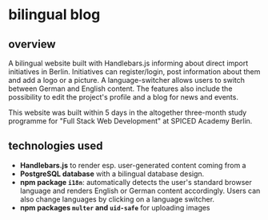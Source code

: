 # bilingual blog

## overview

A bilingual website built with Handlebars.js informing about direct import initiatives in Berlin. Initiatives can register/login, post information about them and add a logo or a picture. A language-switcher allows users to switch between German and English content. The features also include the possibility to edit the project's profile and a blog for news and events.

This website was built within 5 days in the altogether three-month study programme for "Full Stack Web Development" at SPICED Academy Berlin.

## technologies used

-   **Handlebars.js** to render esp. user-generated content coming from a
-   **PostgreSQL database** with a bilingual database design.
-   **npm package `i18n`**: automatically detects the user's standard browser language and renders English or German content accordingly. Users can also change languages by clicking on a language switcher.
-   **npm packages `multer` and `uid-safe`** for uploading images
